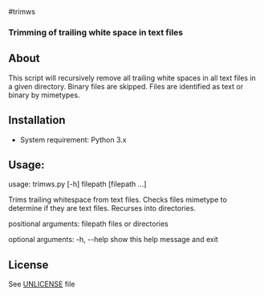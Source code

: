 #trimws

### Trimming of trailing white space in text files


## About
This script will recursively remove all trailing white spaces in all text files in a given directory. Binary files are skipped. Files are identified as text or binary by mimetypes.


## Installation
 * System requirement: Python 3.x


## Usage:

   usage: trimws.py [-h] filepath [filepath ...]

Trims trailing whitespace from text files. Checks files mimetype to determine
if they are text files. Recurses into directories.

positional arguments:
  filepath    files or directories

optional arguments:
  -h, --help  show this help message and exit

## License
See [UNLICENSE](UNLICENSE) file
